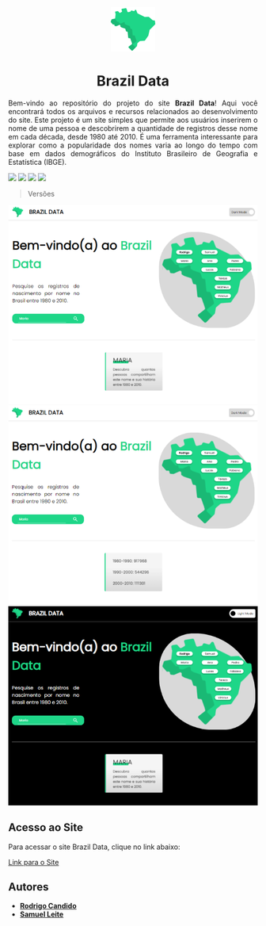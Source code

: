 <p align="center">
  <a href="https://brazil-data.netlify.app">
    <img alt="Brazil Data" title="#Brazil Data" src="./src/images/brazil-logo.svg" />
  </a>
</p>


<h1 align="center">
  Brazil Data
</h1>

<p align="justify">
  Bem-vindo ao repositório do projeto do site <strong>Brazil Data</strong>! Aqui você encontrará todos os arquivos e recursos relacionados ao desenvolvimento do site.
  Este projeto é um site simples que permite aos usuários inserirem o nome de uma pessoa e descobrirem a quantidade de registros desse nome em cada década, desde 1980 até 2010. É uma      ferramenta interessante para explorar como a popularidade dos nomes varia ao longo do tempo com base em dados demográficos do Instituto Brasileiro de Geografia e Estatística (IBGE).
</p>

<div>
  <img src="https://img.shields.io/static/v1?label=React&message=v18.2.0&color=1ED688&style=for-the-badge&logo=react"/>
  <img src="https://img.shields.io/static/v1?label=NodeJS&message=v18.17.0&color=1ED688&style=for-the-badge&logo=node.js"/>
  <img src="https://img.shields.io/static/v1?label=NPM&message=v9.6.7&color=1ED688&style=for-the-badge&logo=npm"/>
  <img src="https://img.shields.io/static/v1?label=Axios&message=v1.5.0&color=1ED688&style=for-the-badge&logo=axios"/>
</div>

> Versões

<img src="./src/images/Captura 1.png"/>
<img src="./src/images/Captura 2.png"/>
<img src="./src/images/Captura 3.png"/>

## Acesso ao Site
Para acessar o site Brazil Data, clique no link abaixo:

[Link para o Site](https://brazil-data.netlify.app)

  ## Autores

  * **[Rodrigo Candido](https://github.com/Rodriguou)** 
  * **[Samuel Leite](https://github.com/ProgrammerAndInvestor)**
